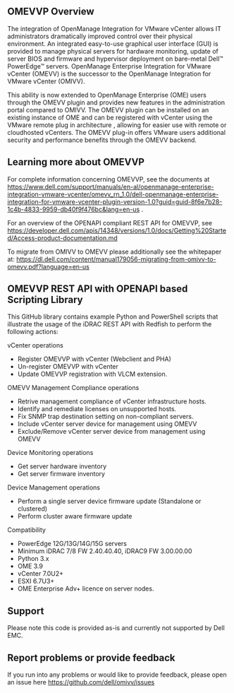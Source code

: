 ## OMEVVP Overview

The integration of OpenManage Integration for VMware vCenter allows IT administrators dramatically improved control over their physical environment. An integrated easy-to-use graphical user interface (GUI) is provided to manage physical servers for hardware monitoring, update of server BIOS and firmware and hypervisor deployment on bare-metal Dell™ PowerEdge™ servers. OpenManage Enterprise Integration for VMware vCenter (OMEVV) is the successor to the OpenManage Integration for VMware vCenter (OMIVV).

This ability is now extended to OpenManage Enterprise (OME) users through the OMEVV plugin and provides new features in the administration portal compared to OMIVV. The OMEVV plugin can be installed on an existing instance of OME and can be registered with vCenter using the VMware remote plug in architecture , allowing for easier use with remote or cloudhosted vCenters. The OMEVV plug-in offers VMware users additional security and performance benefits through the OMEVV backend.

## Learning more about OMEVVP

For complete information concerning OMEVVP, see the documents at https://www.dell.com/support/manuals/en-al/openmanage-enterprise-integration-vmware-vcenter/omevv_rn_1.0/dell-openmanage-enterprise-integration-for-vmware-vcenter-plugin-version-1.0?guid=guid-8f6e7b28-1c4b-4833-9959-db40f9f476bc&lang=en-us .

For an overview of the OPENAPI compliant REST API for OMEVVP, see https://developer.dell.com/apis/14348/versions/1.0/docs/Getting%20Started/Access-product-documentation.md

To migrate from OMIVV to OMEVV please additionally see the whitepaper at:
https://dl.dell.com/content/manual179056-migrating-from-omivv-to-omevv.pdf?language=en-us

## OMEVVP REST API with OPENAPI based Scripting Library

This GitHub library contains example Python and PowerShell scripts that illustrate the usage of the iDRAC REST API with Redfish to perform the following actions:

vCenter operations
*	Register OMEVVP with vCenter (Webclient and PHA)
*	Un-register OMEVVP with vCenter
*	Update OMEVVP registration with VLCM extension.

OMEVV Management Compliance operations
*	Retrive management compliance of vCenter infrastructure hosts.
*	Identify and remediate licenses on unsupported hosts.
*	Fix SNMP trap destination setting on non-compliant servers.
*	Include vCenter server device for management using OMEVV 
*	Exclude/Remove vCenter server device from management using OMEVV 

Device Monitoring operations
*	Get server hardware inventory
*	Get server firmware inventory

Device Management operations
*	Perform a single server device firmware update (Standalone or clustered)
*	Perform cluster aware firmware update

Compatibility
*	PowerEdge 12G/13G/14G/15G servers
*	Minimum iDRAC 7/8 FW 2.40.40.40, iDRAC9 FW 3.00.00.00
*	Python 3.x
*	OME 3.9
*	vCenter 7.0U2+
*	ESXI 6.7U3+
*	OME Enterprise Adv+ licence on server nodes.

## Support

Please note this code is provided as-is and currently not supported by Dell EMC.

## Report problems or provide feedback

If you run into any problems or would like to provide feedback, please open an issue here https://github.com/dell/omivv/issues 

